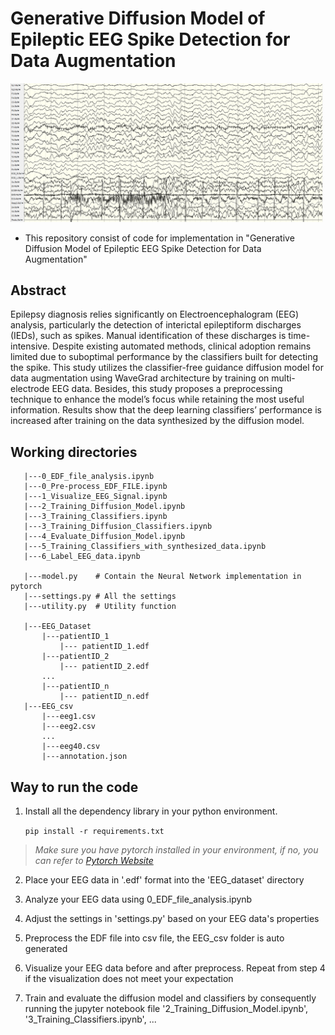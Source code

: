 # Generative Diffusion Model of Epileptic EEG Spike Detection for Data Augmentation
<img src="Image/sample_EEG.png" width=500px>

* This repository consist of code for implementation in "Generative Diffusion Model of Epileptic EEG Spike Detection for Data Augmentation"

## Abstract
Epilepsy diagnosis relies significantly on Electroencephalogram (EEG) analysis, particularly the detection of interictal epileptiform discharges (IEDs), such as spikes. Manual identification of these discharges is time-intensive. Despite existing automated methods, clinical adoption remains limited due to suboptimal performance by the classifiers built for detecting the spike. This study utilizes the classifier-free guidance diffusion model for data augmentation using WaveGrad architecture by training on multi-electrode EEG data. Besides, this study proposes a preprocessing technique to enhance the model’s focus while retaining the most useful information. Results show that the deep learning classifiers’ performance is increased after training on the data synthesized by the diffusion model. 

## Working directories

```
   |---0_EDF_file_analysis.ipynb
   |---0_Pre-process_EDF_FILE.ipynb
   |---1_Visualize_EEG_Signal.ipynb
   |---2_Training_Diffusion_Model.ipynb
   |---3_Training_Classifiers.ipynb
   |---3_Training_Diffusion_Classifiers.ipynb
   |---4_Evaluate_Diffusion_Model.ipynb
   |---5_Training_Classifiers_with_synthesized_data.ipynb
   |---6_Label_EEG_data.ipynb

   |---model.py    # Contain the Neural Network implementation in pytorch
   |---settings.py # All the settings
   |---utility.py  # Utility function
   
   |---EEG_Dataset
       |---patientID_1
           |--- patientID_1.edf
       |---patientID_2
           |--- patientID_2.edf
       ...
       |---patientID_n
           |--- patientID_n.edf
   |---EEG_csv
       |---eeg1.csv
       |---eeg2.csv
       ...
       |---eeg40.csv
       |---annotation.json
```

## Way to run the code
1. Install all the dependency library in your python environment. 

    ```pip install -r requirements.txt```
> *Make sure you have pytorch installed in your environment, if no, you can refer to [Pytorch Website](https://pytorch.org/get-started/locally/)* 

2. Place your EEG data in '.edf' format into the 'EEG_dataset' directory

3. Analyze your EEG data using 0_EDF_file_analysis.ipynb

4. Adjust the settings in 'settings.py' based on your EEG data's properties

5. Preprocess the EDF file into csv file, the EEG_csv folder is auto generated

6. Visualize your EEG data before and after preprocess. Repeat from step 4 if the visualization does not meet your expectation

7. Train and evaluate the diffusion model and classifiers by consequently running the jupyter notebook file '2_Training_Diffusion_Model.ipynb', '3_Training_Classifiers.ipynb', ...
